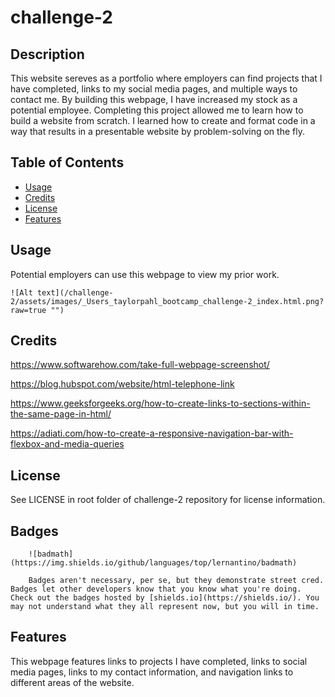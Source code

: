# challenge-2

## Description

This website sereves as a portfolio where employers can find projects that I have completed, links to my social media pages, and multiple ways to contact me. By building this webpage, I have increased my stock as a potential employee. Completing this project allowed me to learn how to build a website from scratch. I learned how to create and format code in a way that results in a presentable website by problem-solving on the fly.

## Table of Contents

- [Usage](#usage)
- [Credits](#credits)
- [License](#license)
- [Features](#features)


## Usage

Potential employers can use this webpage to view my prior work.

    ![Alt text](/challenge-2/assets/images/_Users_taylorpahl_bootcamp_challenge-2_index.html.png?raw=true "")


## Credits

https://www.softwarehow.com/take-full-webpage-screenshot/

https://blog.hubspot.com/website/html-telephone-link

https://www.geeksforgeeks.org/how-to-create-links-to-sections-within-the-same-page-in-html/

https://adiati.com/how-to-create-a-responsive-navigation-bar-with-flexbox-and-media-queries

## License

See LICENSE in root folder of challenge-2 repository for license information.

## Badges

        ![badmath](https://img.shields.io/github/languages/top/lernantino/badmath)

        Badges aren't necessary, per se, but they demonstrate street cred. Badges let other developers know that you know what you're doing. Check out the badges hosted by [shields.io](https://shields.io/). You may not understand what they all represent now, but you will in time.

## Features

This webpage features links to projects I have completed, links to social media pages, links to my contact information, and navigation links to different areas of the website.

